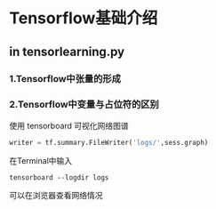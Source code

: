# Tensorflow基础介绍


## in tensorlearning.py

### 1.Tensorflow中张量的形成

### 2.Tensorflow中变量与占位符的区别

使用 tensorboard 可视化网络图谱

```python
writer = tf.summary.FileWriter('logs/',sess.graph)

```

在Terminal中输入
```
tensorboard --logdir logs

```
可以在浏览器查看网络情况